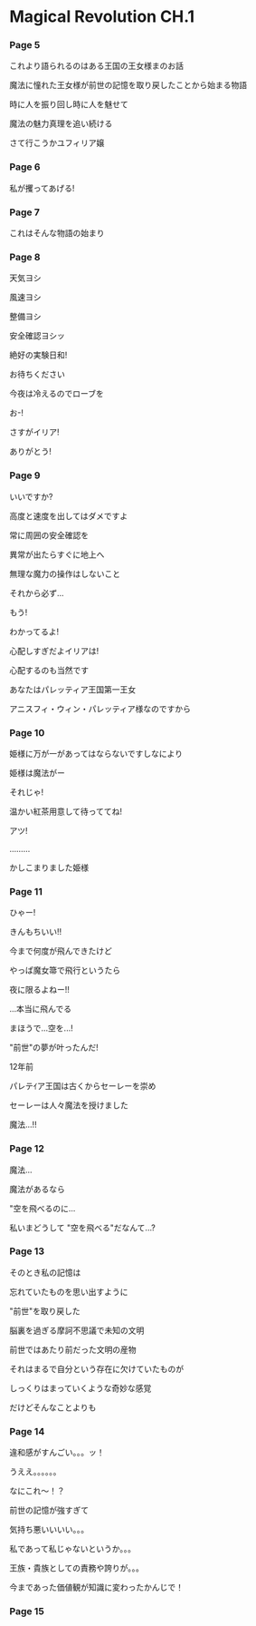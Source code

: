 # Magical Revolution CH.1 
### Page 5
これより語られるのはある王国の王女様まのお話

魔法に憧れた王女様が前世の記憶を取り戻したことから始まる物語

時に人を振り回し時に人を魅せて

魔法の魅力真理を追い続ける

さて行こうかユフィリア嬢

### Page 6
私が攫ってあげる!

### Page 7
これはそんな物語の始まり

### Page 8
天気ヨシ
 
風速ヨシ

整備ヨシ

安全確認ヨシッ

絶好の実験日和!

お待ちください

今夜は冷えるのでローブを

お-!

さすがイリア!

ありがとう!

### Page 9
いいですか?

高度と速度を出してはダメですよ

常に周囲の安全確認を

異常が出たらすぐに地上へ

無理な魔力の操作はしないこと

それから必ず...

もう!

わかってるよ!

心配しすぎだよイリアは!

心配するのも当然です

あなたはパレッティア王国第一王女

アニスフィ・ウィン・パレッティア様なのですから

### Page 10
姫様に万が一があってはならないですしなにより

姫様は魔法がー

それじゃ!

温かい紅茶用意して待っててね!

アツ!

………

かしこまりました姫様

### Page 11

ひゃー!

きんもちいい!!

今まで何度が飛んできたけど

やっぱ魔女箒で飛行というたら

夜に限るよねー!!

...本当に飛んでる

まほうで...空を...!

"前世"の夢が叶ったんだ!

12年前

パレテｲア王国は古くからセーレーを崇め

セーレーは人々魔法を授けました

魔法...!!

### Page 12

魔法...

魔法があるなら

"空を飛べるのに...

私いまどうして "空を飛べる"だなんて...?

### Page 13
そのとき私の記憶は

忘れていたものを思い出すように

"前世"を取り戻した

脳裏を過ぎる摩訶不思議で未知の文明

前世ではあたり前だった文明の産物

それはまるで自分という存在に欠けていたものが

しっくりはまっていくような奇妙な感覚

だけどそんなことよりも

### Page 14

違和感がすんごい。。。ッ！

うええ。。。。。。

なにこれ〜！？

前世の記憶が強すぎて

気持ち悪いいいい。。。

私であって私じゃないというか。。。

王族・貴族としての責務や誇りが。。。

今まであった価値観が知識に変わったかんじで！

### Page 15

